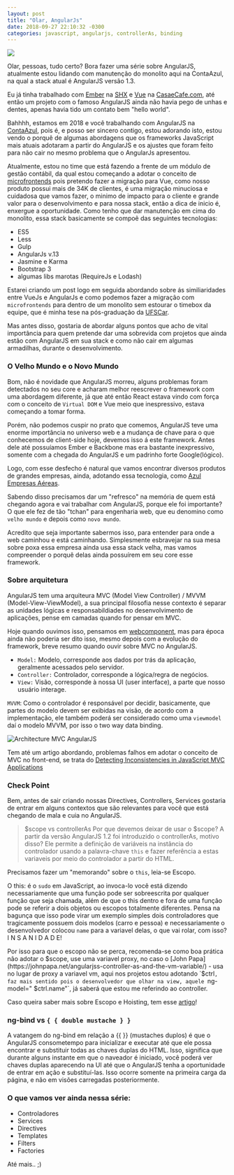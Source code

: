```yaml
--- 
layout: post
title: "Olar, AngularJs" 
date: 2018-09-27 22:10:32 -0300 
categories: javascript, angularjs, controllerAs, binding
---
```


![](https://portswigger.net/cms/images/70/b8/6d8685eb222c-article-xss-without-html-client-side-template-injection-angularjs-article.png)

Olar, pessoas, tudo certo?
Bora fazer uma série sobre AngularJS, atualmente estou lidando com manutenção do monolito aqui na ContaAzul, na qual a stack atual é AngularJS versão 1.3.

Eu já tinha trabalhado com [Ember](https://emberjs.com/) na [SHX](http://www.shx.com.br/site/) e [Vue](https://vuejs.org/) na [CasaeCafe.com](https://app.casaecafe.com/), até então um projeto com o famoso AngularJS ainda não havia pego de unhas e dentes, apenas havia tido um contato bem "hello world".

Bahhhh, estamos em 2018 e você trabalhando com AngularJS na [ContaAzul](https://app.contaazul.com/), pois é, e posso ser sincero contigo, estou adorando isto, estou vendo o porquê de algumas abordagens que os frameworks JavaScript mais atuais adotaram a partir do AngularJS e os ajustes que foram feito para não cair no mesmo problema que o AngularJs apresentou.

Atualmente, estou no time que está fazendo a frente de um módulo de gestão contábil, da qual estou começando a adotar o conceito de [microfrontends](https://micro-frontends.org/) pois pretendo fazer a migração para Vue, como nosso produto possui mais de 34K de clientes, é uma migração minuciosa e cuidadosa que vamos fazer, o minimo de impacto para o cliente e grande valor para o desenvolvimento e para nossa stack, então a dica de inicio é, enxergue a oportunidade.  Como tenho que dar  manutenção em cima do monolito, essa stack basicamente se compoẽ das seguintes tecnologias:
 
 - ES5 
 - Less
 - Gulp
 - AngularJs v.13
 - Jasmine e Karma
 - Bootstrap 3
 - algumas libs marotas (RequireJs e Lodash) 

Estarei criando um post logo em seguida abordando sobre ás similiaridades entre VueJs e AngularJs e como podemos fazer a migração com `microfrontends` para dentro de um monolito sem estourar o timebox da equipe, que é minha tese na pós-graduação da [UFSCar](http://latosensu.dc.ufscar.br/desenvolvimento-de-software-para-web-2018/).

Mas antes disso, gostaria de abordar alguns pontos que acho de vital importância para quem pretende dar uma sobrevida com projetos que ainda estão com AngularJS em sua stack e como não cair em algumas armadilhas, durante o desenvolvimento.


### O Velho Mundo e o Novo Mundo

Bom, não é novidade que AngularJS morreu, alguns problemas foram detectados no seu core e acharam melhor reescrever o framework com uma abordagem diferente, já que até então React estava vindo com força com o conceito de `Virtual DOM` e Vue meio que inespressivo, estava começando a tomar forma.  
 
Porém, não podemos cuspir no prato que comemos, AngularJS teve uma enorme importância no universo web e a mudança de chave para o que conhecemos de client-side hoje, devemos isso á este framework. Antes dele até possuíamos Ember e Backbone mas era bastante inexpressivo, somente com a chegada do AngularJS e um padrinho forte Google(lógico).

Logo, com esse desfecho é natural que vamos encontrar diversos produtos de grandes empresas, ainda, adotando essa tecnologia,  como [Azul Empresas Aéreas](https://www.voeazul.com.br/). 

Sabendo disso precisamos dar um "refresco" na memória de quem está chegando agora e vai trabalhar com AngularJS, porque ele foi importante? O que ele fez de tão "tchan" para engenharia web, que eu denomino como `velho mundo` e depois como `novo mundo`.

Acredito que seja importante sabermos isso, para entender para onde a web caminhou e está caminhando. Simplesmente esbravejar na sua mesa sobre poxa essa empresa ainda usa essa stack velha, mas vamos compreender o porquê delas ainda possuírem em seu core esse framework.

### Sobre arquitetura 

AngularJS tem uma arquiteura MVC (Model View Controller) / MVVM (Model-View-ViewModel), a sua principal filosofia nesse contexto é separar as unidades lógicas e responsabildiades no desenvolvimento de aplicações, pense em camadas quando for pensar em MVC. 

Hoje quando ouvimos isso, pensamos em [webcomponent](https://www.webcomponents.org/introduction), mas para época ainda não poderia ser dito isso, mesmo depois com a evolução do framework, breve resumo quando ouvir sobre MVC no AngularJS.

 - `Model:` Modelo, corresponde aos dados por trás da aplicação, geralmente acessados pelo servidor.
 - `Controller:` Controlador, corresponde a lógica/regra de negócios.
 - `View:` Visão, corresponde à nossa  UI (user interface), a parte que nosso usuário interage.

`MVVM`: Como o controlador é responsável por decidir, basicamente, que partes do modelo devem ser exibidas na visão,
de acordo com a implementação, ele também poderá ser considerado como uma `viewmodel` daí o modelo MVVM, por isso o 
two way data binding.

![Architecture MVC AngularJS](https://image.slidesharecdn.com/aevolucaodoangularjs-150517123511-lva1-app6892/95/a-evoluo-do-angularjs-46-638.jpg?cb=1431866296)

Tem até um artigo abordando, problemas falhos em adotar o conceito de MVC no front-end, se trata do [Detecting Inconsistencies in JavaScript MVC Applications](https://ieeexplore.ieee.org/document/7194585)

### Check Point 

Bem, antes de sair criando nossas Directives, Controllers, Services gostaria de entrar em alguns contextos que são relevantes para você que está chegando de mala e cuia no AngularJS.

> $scope vs controllerAs
Por que devemos deixar de usar o $scope? A partir da versão AngularJS 1.2 foi introduzido o controllerAs, motivo disso?
Ele permite a definição  de variáveis na instância do controlador usando a palavra-chave `this` e fazer referência a estas variaveis por meio do controlador a partir do HTML.

Precisamos fazer um "memorando" sobre o `this`, leia-se Escopo.

O this: é o `sudo` em JavaScript, ao invoca-lo você está dizendo necessariamente que uma função pode ser sobreescrita por qualquer função que seja chamada, além de que o this dentro e fora de uma função pode se referir a dois objetos ou escopos totalmente diferentes. Pensa na bagunça que isso pode virar um exemplo simples dois controladores que tragicamente possuem dois modelos (carro e pessoa) e necessariamente o desenvolvedor colocou `name` para a variavel delas, o que vai rolar, com isso? I N S A N I D A D E! 

Por isso para que o escopo não se perca, recomenda-se como boa prática não adotar o $scope, use uma variavel proxy, no caso o [John Papa](https://johnpapa.net/angularjss-controller-as-and-the-vm-variable/) - usa no lugar de proxy a variavel vm, aqui nos projetos estou adotando `$ctrl`, faz mais sentido pois o desenvolvedor que olhar na view, aquele `ng-model=" $ctrl.name"`, já saberá que estou me referindo ao controller.
 
Caso queira saber mais sobre Escopo e Hoisting, tem esse [artigo](https://medium.com/opensanca/hoisting-em-javascript-9f22b1f78448)!

###  ng-bind vs ` { { double mustache } } `

A vatangem do ng-bind em relação a {{ }} (mustaches duplos) é que o AngularJS consometempo para inicializar e executar até que ele possa encontrar e substituir todas as chaves duplas do HTML. Isso, significa que durante alguns instante em que o naveador é iniciado, você poderá ver chaves duplas aparecendo na UI até que o AngularJS  tenha a oportunidade de entrar em ação e substituí-las. Isso ocorre somente na primeira carga da página, e não em visões carregadas posteriormente.

### O que vamos ver ainda nessa série:

- Controladores
- Services
- Directives
- Templates
- Filters
- Factories

Até mais.. ;) 

